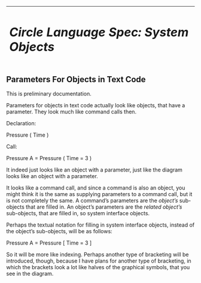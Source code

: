 ﻿|<h1>***Circle Language Spec: System Objects***</h1>|
| :- |
## **Parameters For Objects in Text Code**
This is preliminary documentation.

Parameters for objects in text code actually look like objects, that have a parameter. They look much like command calls then.

Declaration:

Pressure  (  Time  )

Call:

Pressure A  =  Pressure  (  Time  =  3  )

It indeed just looks like an object with a parameter, just like the diagram looks like an object with a parameter.

It looks like a command call, and since a command is also an object, you might think it is the same as supplying parameters to a command call, but it is not completely the same. A command’s parameters are the *object’s* sub-objects that are filled in. An object’s parameters are the *related object’s* sub-objects, that are filled in, so system interface objects.

Perhaps the textual notation for filling in system interface objects, instead of the object’s sub-objects, will be as follows:

Pressure A  =  Pressure  [  Time = 3  ]

So it will be more like indexing. Perhaps another type of bracketing will be introduced, though, because I have plans for another type of bracketing, in which the brackets look a lot like halves of the graphical symbols, that you see in the diagram.
